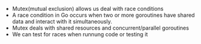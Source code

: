 
- Mutex(mutual exclusion) allows us deal with race conditions
- A race condition in Go occurs when two or more goroutines have shared data and interact with it simultaneously. 
- Mutex deals with shared  resources and concurrent/parallel goroutines
- We can test for races when runnung code or testing it 